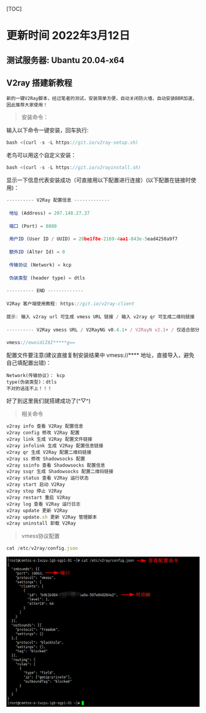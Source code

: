 [TOC]

# 更新时间 2022年3月12日

## **测试服务器: Ubantu 20.04-x64**

## V2ray 搭建新教程

```
新的一键V2Ray脚本，经过笔者的测试，安装简单方便，自动关闭防火墙，自动安装BBR加速，因此推荐大家使用！
```

> 安装命令：

输入以下命令一键安装，回车执行:

```js
bash <(curl -s -L https://git.io/v2ray-setup.sh)
```

老鸟可以用这个自定义安装：

```js
bash <(curl -s -L https://git.io/v2rayinstall.sh)
```

显示一下信息代表安装成功（可直接用以下配置进行连接）(以下配置在链接时使用)：

```js
---------- V2Ray 配置信息 -------------

 地址 (Address) = 207.148.27.37

 端口 (Port) = 8080

 用户ID (User ID / UUID) = 20be1f8e-2169-4aa1-843e-5ead4250a9f7

 额外ID (Alter Id) = 0

 传输协议 (Network) = kcp

 伪装类型 (header type) = dtls

---------- END -------------

V2Ray 客户端使用教程: https://git.io/v2ray-client

提示: 输入 v2ray url 可生成 vmess URL 链接 / 输入 v2ray qr 可生成二维码链接

---------- V2Ray vmess URL / V2RayNG v0.4.1+ / V2RayN v2.1+ / 仅适合部分客户端 -------------

vmess://ewoidiI6I*****g==
```

配置文件要注意(建议直接复制安装结果中 vmess://**** 地址，直接导入，避免自己填配置出错)：

    Network(传输协议)： kcp
    type(伪装类型)：dtls
    不对的话连不上！！！

好了到这里我们就搭建成功了(^▽^)

> 相关命令

```js
v2ray info 查看 V2Ray 配置信息
v2ray config 修改 V2Ray 配置
v2ray link 生成 V2Ray 配置文件链接
v2ray infolink 生成 V2Ray 配置信息链接
v2ray qr 生成 V2Ray 配置二维码链接
v2ray ss 修改 Shadowsocks 配置
v2ray ssinfo 查看 Shadowsocks 配置信息
v2ray ssqr 生成 Shadowsocks 配置二维码链接
v2ray status 查看 V2Ray 运行状态
v2ray start 启动 V2Ray
v2ray stop 停止 V2Ray
v2ray restart 重启 V2Ray
v2ray log 查看 V2Ray 运行日志
v2ray update 更新 V2Ray
v2ray update.sh 更新 V2Ray 管理脚本
v2ray uninstall 卸载 V2Ray
```

> vmess协议配置

```js
cat /etc/v2ray/config.json
```

![](https://raw.githubusercontent.com/lqyspace/mypic/master/PicBed/202205200038561.png)